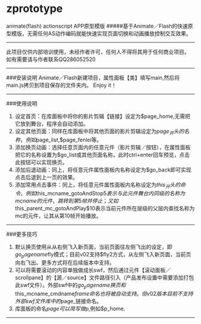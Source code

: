 # zprototype
animate(flash) actionscript APP原型模版
#####基于Animate／Flash的快速原型模版，无需任何AS动作编码就能快速实现页面切换和动画播放控制交互效果。

---
此项目仅供内部培训使用，未经作者许可，任何人不得将其用于任何商业项目。
如有需要请与作者联系QQ286052520

---
###安装说明
Animate／Flash新建项目，属性面板【类】填写main,然后将main.js拷贝到项目保存的文件夹内。
Enjoy it！

---
###使用说明
1. 设定首页：在库面板中将你的影片剪辑【链接】设定为$page_home,无需把它放到舞台，程序会自动添加。
1. 设定其他页面：同样在库面板中将其他页面的影片剪辑设定为$page_开头的名称，例如$page_list,$page_fenlei等。
1. 添加换页动画：选择任意页面内的任意元件（影片剪辑／按钮），在属性面板把它的名称设置为$go_list或其他页面名称，此时ctrl+enter回车预览，点击此按钮可以实现换页。
1. 添加后退动画：同上，将任意元件属性面板内名称设定为$go_back即可实现点击后退到上一页的效果。
1. 添加常用点击事件：同上，将任意元件属性面板内名称设定为$this_开头的命令，例如$this_mcname_gotoAndStop$5表示与此元件舞台内同级的名称为mcname的元件，跳转到第5帧并停止；又如$this_parent_mc_gotoAndPlay$10表示当前元件所在层级的父层内查找名称为mc的元件，让其从第10帧开始播放。

---
###更多技巧
1. 默认换页使用从从右侧飞入新页面，当前页面往左侧飞出的设定，即$go_pagename$fly模式；目前v02支持$fly2方式，从左侧飞入新页面，当前页向右飞出。更多方式将在后续版本中支持。
1. 可以将需要滚动的内容单独做成长swf，然后通过元件【滚动面板／scrollpane】的【源／source】文件路径引入（产品发布设置中需要添加打包此swf文件）。外部swf中的$go_pagename换页和$this_mcname_cmdname$frame命名也将被自动支持。但v02版本目前不支持外部swf文件库中的$page_链接命名。
1. 库面板的命名$page可以简写做$p,例如$p_home.


---